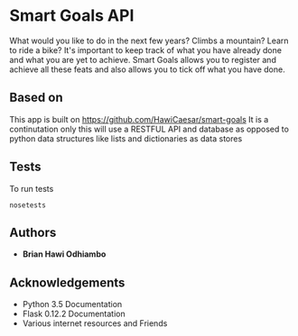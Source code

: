 
# Smart Goals API

What would you like to do in the next few years? Climbs a mountain? Learn to
ride a bike? It's important to keep track of what you have already done and
what you are yet to achieve.
Smart Goals allows you to register and achieve all these feats and also
allows you to tick off what you have done.

## Based on
This app is built on https://github.com/HawiCaesar/smart-goals
It is a continutation only this will use a RESTFUL API and database as opposed to python data structures like lists and dictionaries as data stores

## Tests
To run tests

```
nosetests
```

## Authors

* **Brian Hawi Odhiambo**

## Acknowledgements

* Python 3.5 Documentation
* Flask 0.12.2 Documentation
* Various internet resources and Friends
